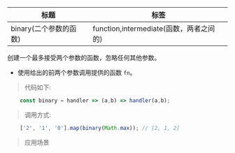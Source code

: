 |  标题   | 标签  |
|  ----  | ----  |
| binary(二个参数的函数) | function,intermediate(函数，两者之间的) |

创建一个最多接受两个参数的函数，忽略任何其他参数。

* 使用给出的前两个参数调用提供的函数 `fn`。

> 代码如下:

```js
    const binary = handler => (a,b) => handler(a,b);
```

> 调用方式:

```js
    ['2', '1', '0'].map(binary(Math.max)); // [2, 1, 2]
```

> 应用场景
